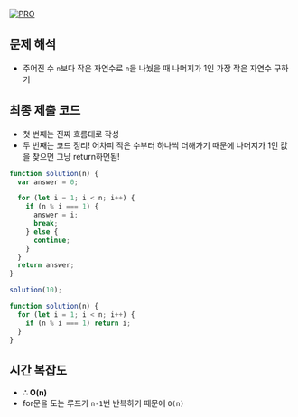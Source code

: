 [![PRO]][Link]

## 문제 해석

- 주어진 수 `n`보다 작은 자연수로 `n`을 나눴을 때 나머지가 1인 가장 작은 자연수 구하기

## 최종 제출 코드

- 첫 번째는 진짜 흐름대로 작성
- 두 번째는 코드 정리! 어차피 작은 수부터 하나씩 더해가기 때문에 나머지가 1인 값을 찾으면 그냥 return하면됨!

```js
function solution(n) {
  var answer = 0;

  for (let i = 1; i < n; i++) {
    if (n % i === 1) {
      answer = i;
      break;
    } else {
      continue;
    }
  }
  return answer;
}

solution(10);
```

```js
function solution(n) {
  for (let i = 1; i < n; i++) {
    if (n % i === 1) return i;
  }
}
```

## 시간 복잡도

- **∴ O(n)**
- for문을 도는 루프가 `n-1`번 반복하기 때문에 `O(n)`

<!---------------------------------------------------------------------------->

[PRO]: https://github.com/GoSSaChin/algorithm-js/assets/107768516/67c43b52-bc3f-4571-a249-5519021afbb0
[Link]: https://school.programmers.co.kr/learn/courses/30/lessons/87389
